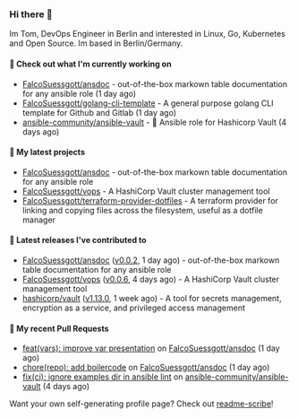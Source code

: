 ### Hi there 👋

Im Tom, DevOps Engineer in Berlin and interested in Linux, Go, Kubernetes and Open Source.
Im based in Berlin/Germany.

#### 👷 Check out what I'm currently working on

- [FalcoSuessgott/ansdoc](https://github.com/FalcoSuessgott/ansdoc) - out-of-the-box markown table documentation for any ansible role (1 day ago)
- [FalcoSuessgott/golang-cli-template](https://github.com/FalcoSuessgott/golang-cli-template) - A general purpose golang CLI  template for Github and Gitlab (1 day ago)
- [ansible-community/ansible-vault](https://github.com/ansible-community/ansible-vault) - :key: Ansible role for Hashicorp Vault (4 days ago)

#### 🌱 My latest projects

- [FalcoSuessgott/ansdoc](https://github.com/FalcoSuessgott/ansdoc) - out-of-the-box markown table documentation for any ansible role
- [FalcoSuessgott/vops](https://github.com/FalcoSuessgott/vops) - A HashiCorp Vault cluster management tool
- [FalcoSuessgott/terraform-provider-dotfiles](https://github.com/FalcoSuessgott/terraform-provider-dotfiles) - A terraform provider for linking and copying files across the filesystem, useful as a dotfile manager

#### 🔭 Latest releases I've contributed to

- [FalcoSuessgott/ansdoc](https://github.com/FalcoSuessgott/ansdoc) ([v0.0.2](https://github.com/FalcoSuessgott/ansdoc/releases/tag/v0.0.2), 1 day ago) - out-of-the-box markown table documentation for any ansible role
- [FalcoSuessgott/vops](https://github.com/FalcoSuessgott/vops) ([v0.0.6](https://github.com/FalcoSuessgott/vops/releases/tag/v0.0.6), 4 days ago) - A HashiCorp Vault cluster management tool
- [hashicorp/vault](https://github.com/hashicorp/vault) ([v1.13.0](https://github.com/hashicorp/vault/releases/tag/v1.13.0), 1 week ago) - A tool for secrets management, encryption as a service, and privileged access management

#### 🔨 My recent Pull Requests

- [feat(vars): improve var presentation](https://github.com/FalcoSuessgott/ansdoc/pull/9) on [FalcoSuessgott/ansdoc](https://github.com/FalcoSuessgott/ansdoc) (1 day ago)
- [chore(repo): add boilercode](https://github.com/FalcoSuessgott/ansdoc/pull/1) on [FalcoSuessgott/ansdoc](https://github.com/FalcoSuessgott/ansdoc) (1 day ago)
- [fix(ci): ignore examples dir in ansible lint](https://github.com/ansible-community/ansible-vault/pull/327) on [ansible-community/ansible-vault](https://github.com/ansible-community/ansible-vault) (4 days ago)

Want your own self-generating profile page? Check out [readme-scribe](https://github.com/muesli/readme-scribe)!